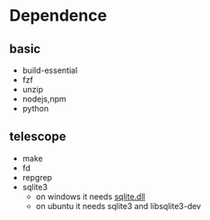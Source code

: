 # Dependence

## basic

- build-essential
- fzf
- unzip
- nodejs,npm
- python

## telescope

- make
- fd
- repgrep  
- sqlite3
  - on windows it needs [sqlite.dll](https://www.sqlite.org/download.html)
  - on ubuntu  it needs sqlite3 and libsqlite3-dev
